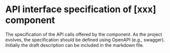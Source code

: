 API interface specification of [xxx] component
==============================================

The specification of the API calls offered by the component. As the project evolves,
the specification should be defined using OpenAPI (e.g., swagger). Initially the draft description
can be included in the markdown file.
